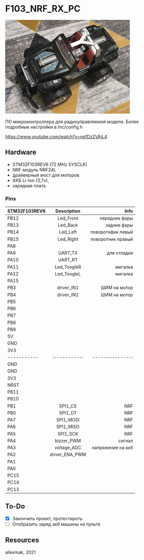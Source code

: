 # F103_NRF_RX_PC

![Screnshot](https://github.com/allexmak1/F103_NRF_RX_PC/blob/main/image/image.png)

ПО микроконтроллера для радиоуправляемой модели.
Более подробные настройки в Inc/config.h

https://www.youtube.com/watch?v=npfDz2VAjL4

## Hardware 
 * STM32F103REV6 (72 MHz SYSCLK)
 * NRF модуль NRF24L 
 * драйверный мост для моторов
 * АКБ Li-Ion (3,7v),
 * зарядная плата

### Pins

|STM32F103REV6|Description |Info|
| ----------- |:----------:|	--------------:|
|PB12         | Led_Front  | передние фары  |
|PB13         | Led_Back   | задние фары    |
|PB14         | Led_Left   | поворотнфик левый  |
|PB15         | Led_Right   | поворотник правый  |
|PA8          |            |   |
|PA9          | UART_TX    | для отладки  |
|PA10         | UART_RT   |   |
|PA11         | Led_ToogleR   | мигалка  |
|PA12         | Led_ToogleL   | мигалка  |
|PA15         |            |   |
|PB3          | driver_IN1 |  ШИМ на мотор |
|PB4          | driver_IN2 |  ШИМ на мотор |
|PB5           |            |   |
|PB6           |            |   |
|PB7           |            |   |
|PB8           |            |   |
|PB9           |            |   |
|5V          |            |   |
|GND          |            |   |
|3V3          |            |   |
| ----------- |:----------:|	--------------:|
|GND          |            |   |
|GND          |            |   |
|3V3          |            |   |
|NRST          |            |   |
|PB11          |            |   |
|PB10          |            |   |
|PB1           | SPI1_CS           | NRF  |
|PB0           | SPI1_DT           | NRF  |
|PA7           | SPI1_MOSI           | NRF  |
|PA6           | SPI1_MISO           | NRF  |
|PA5           | SPI1_SCK           | NRF  |
|PA4           | bizzer_PWM           | сигнал  |
|PA3           | voltage_ADC           | напряжение на акб  |
|PA2           | driver_ENA_PWM           |   |
|PA1           |            |   |
|PA0           |            |   |
|PC15          |            |   |
|PC14          |            |   |
|PC13          |            |   |

## To-Do

 - [x] Закончить проект, протестироть
 - [ ] Отобразить заряд акб машины на пульте

## Resources

 allexmak, 2021

